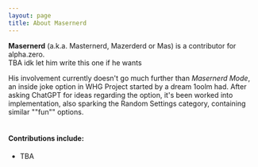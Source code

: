 ```yaml
---
layout: page
title: About Masernerd
---
```


**Masernerd** (a.k.a. Masternerd, Mazerderd or Mas) is a contributor for alpha.zero.   
TBA idk let him write this one if he wants   

His involvement currently doesn't go much further than *Masernerd Mode*, an inside joke option in WHG Project started by a dream 1oolm had. After asking ChatGPT for ideas regarding the option, it's been worked into implementation, also sparking the Random Settings category, containing similar ""fun"" options.
<br>
<br>
#### Contributions include:  
- TBA